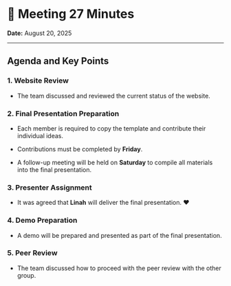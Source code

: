 # 📝 Meeting 27 Minutes

**Date:** August 20, 2025  

---

## Agenda and Key Points

### 1. Website Review

- The team discussed and reviewed the current status of the website.  

### 2. Final Presentation Preparation

- Each member is required to copy the template and contribute their individual
ideas.  

- Contributions must be completed by **Friday**.  

- A follow-up meeting will be held on **Saturday** to compile all materials
into the final presentation.  

### 3. Presenter Assignment

- It was agreed that **Linah** will deliver the final presentation. ❤️  

### 4. Demo Preparation

- A demo will be prepared and presented as part of the final presentation.  

### 5. Peer Review

- The team discussed how to proceed with the peer review with the other
group.
